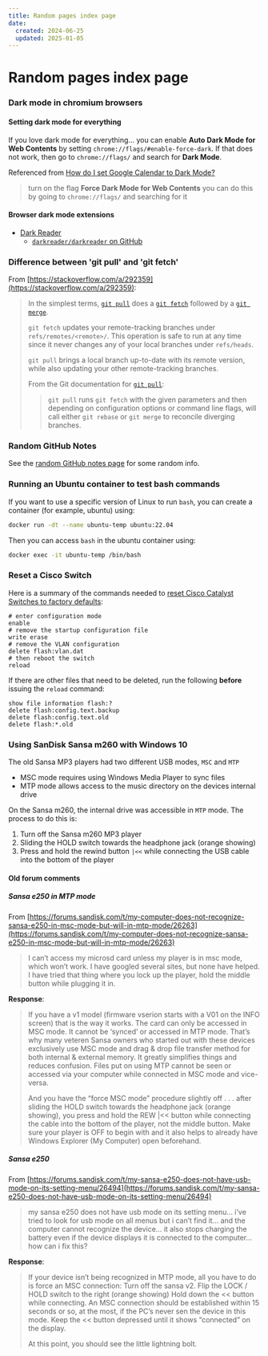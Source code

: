 ```yaml
---
title: Random pages index page
date:
  created: 2024-06-25
  updated: 2025-01-05
---
```


# Random pages index page

### Dark mode in chromium browsers

#### Setting dark mode for everything

If you love dark mode for everything... you can enable **Auto Dark Mode for Web Contents** by setting `chrome://flags/#enable-force-dark`. If that does not work, then go to `chrome://flags/` and search for **Dark Mode**.

Referenced from [How do I set Google Calendar to Dark Mode?](https://support.google.com/calendar/thread/9762643?hl=en&msgid=37038653)
> turn on the flag **Force Dark Mode for Web Contents**
> you can do this by going to `chrome://flags/` and searching for it

#### Browser dark mode extensions

* [Dark Reader](https://darkreader.org/)
    * [`darkreader/darkreader` on GitHub](https://github.com/darkreader/darkreader)

### Difference between 'git pull' and 'git fetch' 

From [https://stackoverflow.com/a/292359](https://stackoverflow.com/a/292359):
> In the simplest terms, [`git pull`](http://git-scm.com/docs/git-pull) does a [`git fetch`](http://git-scm.com/docs/git-fetch) followed by a [`git merge`](http://git-scm.com/docs/git-merge).
> 
> `git fetch` updates your remote-tracking branches under `refs/remotes/<remote>/`. This operation is safe to run at any time since it never changes any of your local branches under `refs/heads`.
> 
> `git pull` brings a local branch up-to-date with its remote version, while also updating your other remote-tracking branches.
> 
> From the Git documentation for [`git pull`](http://git-scm.com/docs/git-pull):
> > `git pull` runs `git fetch` with the given parameters and then depending on configuration options or command line flags, will call either `git rebase` or `git merge` to reconcile diverging branches.


### Random GitHub Notes

See the [random GitHub notes page](github/random-github-notes.md) for some random info.


### Running an Ubuntu container to test bash commands

If you want to use a specific version of Linux to run `bash`, you can create a container (for example, ubuntu) using:
```bash
docker run -dt --name ubuntu-temp ubuntu:22.04
```

Then you can access `bash` in the ubuntu container using:
```bash
docker exec -it ubuntu-temp /bin/bash
```

### Reset a Cisco Switch

Here is a summary of the commands needed to [reset Cisco Catalyst Switches to factory defaults](https://www.cisco.com/c/en/us/support/docs/lan-switching/vlan/217969-reset-catalyst-switches-to-factory-defau.html):
```shell
# enter configuration mode
enable
# remove the startup configuration file
write erase
# remove the VLAN configuration
delete flash:vlan.dat
# then reboot the switch
reload
```

If there are other files that need to be deleted, run the following **before** issuing the `reload` command:
```shell
show file information flash:?
delete flash:config.text.backup
delete flash:config.text.old
delete flash:*.old
```

### Using SanDisk Sansa m260 with Windows 10

The old Sansa MP3 players had two different USB modes, `MSC` and `MTP`
- MSC mode requires using Windows Media Player to sync files
- MTP mode allows access to the music directory on the devices internal drive

On the Sansa m260, the internal drive was accessible in `MTP` mode.  The process to do this is:
1. Turn off the Sansa m260 MP3 player
2. Sliding the HOLD switch towards the headphone jack (orange showing)
3. Press and hold the rewind button `|<<` while connecting the USB cable into the bottom of the player


#### Old forum comments

##### Sansa e250 in MTP mode

From [https://forums.sandisk.com/t/my-computer-does-not-recognize-sansa-e250-in-msc-mode-but-will-in-mtp-mode/26263](https://forums.sandisk.com/t/my-computer-does-not-recognize-sansa-e250-in-msc-mode-but-will-in-mtp-mode/26263)

> I can’t access my microsd card unless my player is in msc mode, which won’t work.  I have googled several sites, but none have helped.  I have tried that thing where you lock up the player, hold the middle button while plugging it in.

**Response**:
> If you have a v1 model (firmware vserion starts with a V01 on the INFO screen) that is the way it works. The card can only be accessed in MSC mode. It cannot be ‘synced’ or accessed in MTP mode. That’s why many veteren Sansa owners who started out with these devices exclusively use MSC mode and drag & drop file transfer method for both internal & external memory. It greatly simplifies things and reduces confusion. Files put on using MTP cannot be seen or accessed via your computer while connected in MSC mode and vice-versa.
> 
> And you have the “force MSC mode” procedure slightly off . . . after sliding the HOLD switch towards the headphone jack (orange showing), you press and hold the REW |<< button while connecting the cable into the bottom of the player, not the middle button. Make sure your player is OFF to begin with and it also helps to already have Windows Explorer (My Computer) open beforehand.

##### Sansa e250 

From [https://forums.sandisk.com/t/my-sansa-e250-does-not-have-usb-mode-on-its-setting-menu/26494](https://forums.sandisk.com/t/my-sansa-e250-does-not-have-usb-mode-on-its-setting-menu/26494)

> my sansa e250 does not have usb mode on its setting menu… i’ve tried to look for usb mode on all menus but i can’t find it… and the computer cannot recognize the device… it also stops charging the battery even if the device displays it is connected to the computer…  how can i fix this?

**Response**:
> If your device isn’t being recognized in MTP mode, all you have to do is force an MSC connection:
> Turn off the sansa v2.
> Flip the LOCK / HOLD switch to the right (orange showing)
> Hold down the << button while connecting.  An MSC connection should be established within 15 seconds or so, at the most, if the PC’s never sen the device in this mode.  Keep the << button depressed until it shows “connected” on the display.
> 
> At this point, you should see the little lightning bolt.

